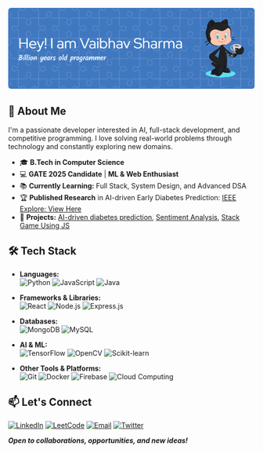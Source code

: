![Profile Banner](https://github.com/devftkrshna/devftkrshna/blob/main/github-header-image.png)  

## 🚀 About Me
I'm a passionate developer interested in AI, full-stack development, and competitive programming. I love solving real-world problems through technology and constantly exploring new domains.

- 🎓 **B.Tech in Computer Science**  
- 💻 **GATE 2025 Candidate** | **ML & Web Enthusiast**  
- 📚 **Currently Learning:** Full Stack, System Design, and Advanced DSA  
- 🏆 **Published Research** in AI-driven Early Diabetes Prediction: [IEEE Explore: View Here](https://ieeexplore.ieee.org/document/10730970)  
- 🔬 **Projects:** [AI-driven diabetes prediction](https://github.com/devftkrshna/ai-driven-early-diabetes-prediction-using-ml), [Sentiment Analysis](https://github.com/devftkrshna/social-media-sentiment-analysis), [Stack Game Using JS](https://github.com/devftkrshna/stack-game-using-js)  

## 🛠️ Tech Stack
- **Languages:**  
  ![Python](https://img.shields.io/badge/Python-3776AB?style=for-the-badge&logo=python&logoColor=white) ![JavaScript](https://img.shields.io/badge/JavaScript-F7DF1E?style=for-the-badge&logo=javascript&logoColor=black) ![Java](https://img.shields.io/badge/Java-007396?style=for-the-badge&logo=java&logoColor=white)  

- **Frameworks & Libraries:**  
  ![React](https://img.shields.io/badge/React-61DAFB?style=for-the-badge&logo=react&logoColor=black) ![Node.js](https://img.shields.io/badge/Node.js-339933?style=for-the-badge&logo=node.js&logoColor=white) ![Express.js](https://img.shields.io/badge/Express.js-000000?style=for-the-badge&logo=express&logoColor=white)  

- **Databases:**  
  ![MongoDB](https://img.shields.io/badge/MongoDB-47A248?style=for-the-badge&logo=mongodb&logoColor=white) ![MySQL](https://img.shields.io/badge/MySQL-4479A1?style=for-the-badge&logo=mysql&logoColor=white)  

- **AI & ML:**  
  ![TensorFlow](https://img.shields.io/badge/TensorFlow-FF6F00?style=for-the-badge&logo=tensorflow&logoColor=white) ![OpenCV](https://img.shields.io/badge/OpenCV-5C3EE8?style=for-the-badge&logo=opencv&logoColor=white) ![Scikit-learn](https://img.shields.io/badge/Scikit--learn-F7931E?style=for-the-badge&logo=scikit-learn&logoColor=white)  

- **Other Tools & Platforms:**  
  ![Git](https://img.shields.io/badge/Git-F05032?style=for-the-badge&logo=git&logoColor=white) ![Docker](https://img.shields.io/badge/Docker-2496ED?style=for-the-badge&logo=docker&logoColor=white) ![Firebase](https://img.shields.io/badge/Firebase-FFCA28?style=for-the-badge&logo=firebase&logoColor=black) ![Cloud Computing](https://img.shields.io/badge/Cloud-FF9900?style=for-the-badge&logo=cloud&logoColor=white)  

## 📫 Let's Connect
[![LinkedIn](https://img.shields.io/badge/LinkedIn-0A66C2?style=for-the-badge&logo=linkedin&logoColor=white)](https://linkedin.com/in/vaibhavsharma445) [![LeetCode](https://img.shields.io/badge/LeetCode-FFA116?style=for-the-badge&logo=leetcode&logoColor=black)](https://leetcode.com/devft-krshna/) [![Email](https://img.shields.io/badge/Email-D14836?style=for-the-badge&logo=gmail&logoColor=white)](mailto:work.vaibhavsharmaa@gmail.com) [![Twitter](https://img.shields.io/badge/Twitter-1DA1F2?style=for-the-badge&logo=twitter&logoColor=white)](https://twitter.com/devftxkrishna) 

**_Open to collaborations, opportunities, and new ideas!_**
